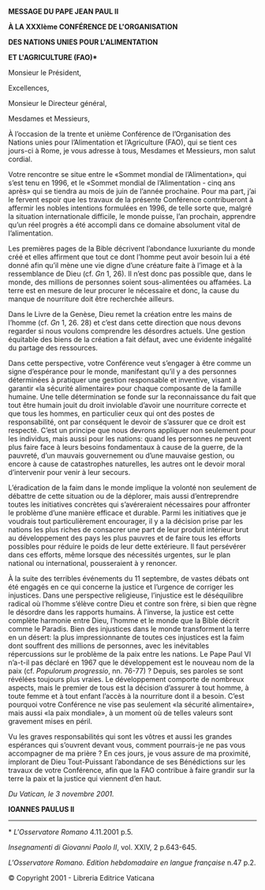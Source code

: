 **MESSAGE DU PAPE JEAN PAUL II**

**À LA XXXIème CONFÉRENCE DE L'ORGANISATION**

**DES NATIONS UNIES POUR L'ALIMENTATION**

**ET L'AGRICULTURE (FAO)\***

Monsieur le Président,

Excellences,

Monsieur le Directeur général,

Mesdames et Messieurs,

À l’occasion de la trente et unième Conférence de l’Organisation des Nations unies pour l’Alimentation et l’Agriculture (FAO), qui se tient ces jours-ci à Rome, je vous adresse à tous, Mesdames et Messieurs, mon salut cordial.

Votre rencontre se situe entre le «Sommet mondial de l’Alimentation», qui s’est tenu en 1996, et le «Sommet mondial de l’Alimentation - cinq ans après» qui se tiendra au mois de juin de l’année prochaine. Pour ma part, j’ai le fervent espoir que les travaux de la présente Conférence contribueront à affermir les nobles intentions formulées en 1996, de telle sorte que, malgré la situation internationale difficile, le monde puisse, l’an prochain, apprendre qu’un réel progrès a été accompli dans ce domaine absolument vital de l’alimentation.

Les premières pages de la Bible décrivent l’abondance luxuriante du monde créé et elles affirment que tout ce dont l’homme peut avoir besoin lui a été donné afin qu’il mène une vie digne d’une créature faite à l’image et à la ressemblance de Dieu (cf. *Gn* 1, 26). Il n’est donc pas possible que, dans le monde, des millions de personnes soient sous-alimentées ou affamées. La terre est en mesure de leur procurer le nécessaire et donc, la cause du manque de nourriture doit être recherchée ailleurs.

Dans le Livre de la Genèse, Dieu remet la création entre les mains de l’homme (cf. *Gn* 1, 26. 28) et c’est dans cette direction que nous devons regarder si nous voulons comprendre les désordres actuels. Une gestion équitable des biens de la création a fait défaut, avec une évidente inégalité du partage des ressources.

Dans cette perspective, votre Conférence veut s’engager à être comme un signe d’espérance pour le monde, manifestant qu’il y a des personnes déterminées à pratiquer une gestion responsable et inventive, visant à garantir «la sécurité alimentaire» pour chaque composante de la famille humaine. Une telle détermination se fonde sur la reconnaissance du fait que tout être humain jouit du droit inviolable d’avoir une nourriture correcte et que tous les hommes, en particulier ceux qui ont des postes de responsabilité, ont par conséquent le devoir de s’assurer que ce droit est respecté. C’est un principe que nous devrons appliquer non seulement pour les individus, mais aussi pour les nations: quand les personnes ne peuvent plus faire face à leurs besoins fondamentaux à cause de la guerre, de la pauvreté, d’un mauvais gouvernement ou d’une mauvaise gestion, ou encore à cause de catastrophes naturelles, les autres ont le devoir moral d’intervenir pour venir à leur secours.

L’éradication de la faim dans le monde implique la volonté non seulement de débattre de cette situation ou de la déplorer, mais aussi d’entreprendre toutes les initiatives concrètes qui s’avéreraient nécessaires pour affronter le problème d’une manière efficace et durable. Parmi les initiatives que je voudrais tout particulièrement encourager, il y a la décision prise par les nations les plus riches de consacrer une part de leur produit intérieur brut au développement des pays les plus pauvres et de faire tous les efforts possibles pour réduire le poids de leur dette extérieure. Il faut persévérer dans ces efforts, même lorsque des nécessités urgentes, sur le plan national ou international, pousseraient à y renoncer.

À la suite des terribles événements du 11 septembre, de vastes débats ont été engagés en ce qui concerne la justice et l’urgence de corriger les injustices. Dans une perspective religieuse, l’injustice est le déséquilibre radical où l’homme s’élève contre Dieu et contre son frère, si bien que règne le désordre dans les rapports humains. À l’inverse, la justice est cette complète harmonie entre Dieu, l’homme et le monde que la Bible décrit comme le Paradis. Bien des injustices dans le monde transforment la terre en un désert: la plus impressionnante de toutes ces injustices est la faim dont souffrent des millions de personnes, avec les inévitables répercussions sur le problème de la paix entre les nations. Le Pape Paul VI n’a-t-il pas déclaré en 1967 que le développement est le nouveau nom de la paix (cf. *Populorum progressio*, nn. 76-77) ? Depuis, ses paroles se sont révélées toujours plus vraies. Le développement comporte de nombreux aspects, mais le premier de tous est la décision d’assurer à tout homme, à toute femme et à tout enfant l’accès à la nourriture dont il a besoin. C’est pourquoi votre Conférence ne vise pas seulement «la sécurité alimentaire», mais aussi «la paix mondiale», à un moment où de telles valeurs sont gravement mises en péril.

Vu les graves responsabilités qui sont les vôtres et aussi les grandes espérances qui s’ouvrent devant vous, comment pourrais-je ne pas vous accompagner de ma prière ? En ces jours, je vous assure de ma proximité, implorant de Dieu Tout-Puissant l’abondance de ses Bénédictions sur les travaux de votre Conférence, afin que la FAO contribue à faire grandir sur la terre la paix et la justice qui viennent d’en haut.

*Du Vatican, le 3 novembre 2001.*

**IOANNES PAULUS II**

* * *

\* *L'Osservatore Romano* 4.11.2001 p.5.

*Insegnamenti di Giovanni Paolo II*, vol. XXIV, 2 p.643-645.

*L'Osservatore Romano. Edition hebdomadaire en langue française* n.47 p.2.

© Copyright 2001 - Libreria Editrice Vaticana